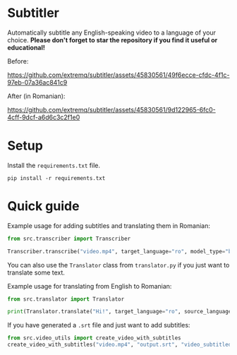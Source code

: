 # Subtitler
Automatically subtitle any English-speaking video to a language of your choice.
**Please don't forget to star the repository if you find it useful or educational!**

Before:

https://github.com/extremq/subtitler/assets/45830561/49f6ecce-cfdc-4f1c-97eb-07a36ac841c9

After (in Romanian):

https://github.com/extremq/subtitler/assets/45830561/9d122965-6fc0-4cff-9dcf-a6d6c3c2f1e0

# Setup
Install the `requirements.txt` file.

```
pip install -r requirements.txt
```

# Quick guide
Example usage for adding subtitles and translating them in Romanian:
```py
from src.transcriber import Transcriber

Transcriber.transcribe("video.mp4", target_language="ro", model_type="base")
```

You can also use the `Translator` class from `translator.py` if you just want to translate some text.

Example usage for translating from English to Romanian:
```py
from src.translator import Translator

print(Translator.translate("Hi!", target_language="ro", source_language="en"))
```

If you have generated a `.srt` file and just want to add subtitles:
```py
from src.video_utils import create_video_with_subtitles
create_video_with_subtitles("video.mp4", "output.srt", "video_subtitled.mp4")
```
